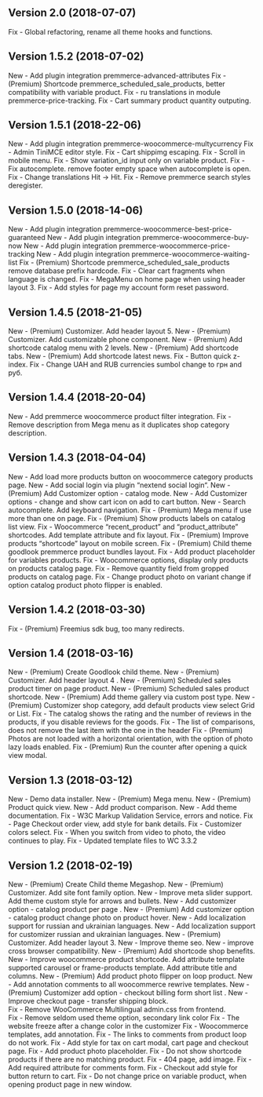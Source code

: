 ## Version 2.0 (2018-07-07)
Fix - Global refactoring, rename all theme hooks and functions. 

## Version 1.5.2 (2018-07-02)
New - Add plugin integration premmerce-advanced-attributes
Fix - (Premium) Shortcode premmerce_scheduled_sale_products, better compatibility with variable product.
Fix - ru translations in module premmerce-price-tracking.
Fix - Cart summary product quantity outputing.

## Version 1.5.1 (2018-22-06)
New - Add plugin integration premmerce-woocommerce-multycurrency
Fix - Admin TiniMCE editor style.
Fix - Cart shippimg escaping.
Fix - Scroll in mobile menu.
Fix - Show variation_id input only on variable product.
Fix - Fix autocomplete. remove footer empty space when autocomplete is open.
Fix - Change translations Hit -> Hit.
Fix - Remove premmerce search styles deregister.

## Version 1.5.0 (2018-14-06)
New - Add plugin integration premmerce-woocommerce-best-price-guaranteed
New - Add plugin integration premmerce-woocommerce-buy-now
New - Add plugin integration premmerce-woocommerce-price-tracking
New - Add plugin integration premmerce-woocommerce-waiting-list
Fix - (Premium) Shortcode premmerce_scheduled_sale_products remove database prefix hardcode. 
Fix - Clear cart fragments when language is changed.
Fix - MegaMenu on home page when using header layout 3.
Fix - Add styles for page my account form reset password.

## Version 1.4.5 (2018-21-05)
New - (Premium) Customizer. Add header layout 5.
New - (Premium) Customizer. Add customizable phone component.
New - (Premium) Add shortcode catalog menu with 2 levels.
New - (Premium) Add shortcode tabs.
New - (Premium) Add shortcode latest news.
Fix - Button quick z-index.
Fix - Change UAH and RUB currencies sumbol change to грн and руб.

## Version 1.4.4 (2018-20-04)
New - Add premmerce woocommerce product filter integration.
Fix - Remove description from Mega menu as it duplicates shop category description.

## Version 1.4.3 (2018-04-04)
New - Add load more products button on woocommerce category products page.
New - Add social login via plugin “nextend social login“.
New - (Premium) Add Customizer option - catalog mode.
New - Add Customizer options - change and show cart icon on add to cart button.
New - Search autocomplete. Add keyboard navigation.
Fix - (Premium) Mega menu if use more than one on page.
Fix - (Premium) Show products labels on catalog list view.
Fix - Woocommerce “recent_product” and “product_attribute” shortcodes. Add template attribute and fix layout.
Fix - (Premium) Improve products “shortcode” layout on mobile screen.
Fix - (Premium) Child theme goodlook premmerce product bundles layout.
Fix - Add product placeholder for variables products.
Fix - Woocommerce options, display only products on products catalog page.
Fix - Remove quantity field from gropped products on catalog page.
Fix - Change product photo on variant change if option catalog product photo flipper is enabled.

## Version 1.4.2 (2018-03-30)
Fix - (Premium) Freemius sdk bug, too many redirects.

## Version 1.4 (2018-03-16)
New - (Premium) Create Goodlook child theme.
New - (Premium) Customizer. Add header layout 4 .
New - (Premium) Scheduled sales product timer on page product.
New - (Premium) Scheduled sales product shortcode.
New - (Premium) Add theme gallery via custom post type.
New - (Premium) Customizer shop category, add default products view select Grid or List.
Fix - The catalog shows the rating and the number of reviews in the products, if you disable reviews for the goods.
Fix - The list of comparisons, does not remove the last item with the one in the header
Fix - (Premium) Photos are not loaded with a horizontal orientation, with the option of photo lazy loads enabled.
Fix - (Premium) Run the counter after opening a quick view modal.

## Version 1.3 (2018-03-12)
New - Demo data installer.
New - (Premium) Mega menu.
New - (Premium) Product quick view.
New - Add product comparison.
New - Add theme documentation.
Fix - W3C Markup Validation Service, errors and notice.
Fix - Page Checkout order view, add style for bank details.
Fix - Customizer colors select.
Fix - When you switch from video to photo, the video continues to play.
Fix - Updated template files to WC 3.3.2 

## Version 1.2 (2018-02-19)
New - (Premium) Create Child theme Megashop.
New - (Premium) Customizer. Add site font family option.
New - Improve meta slider support. Add theme custom style for arrows and bullets.
New - Add customizer option - catalog product per page .
New - (Premium) Add customizer option - catalog product change photo on product hover.
New - Add localization support for russian and ukrainian languages.
New - Add localization support for customizer russian and ukrainian languages.
New - (Premium) Customizer. Add header layout 3.
New - Improve theme seo.
New - improve cross browser compatibility.
New - (Premium) Add shortcode shop benefits.
New - Improve woocommerce product shortcode. Add attribute template supported carousel or frame-products template. Add attribute title and columns. 
New - (Premium) Add product photo flipper on loop product.
New - Add annotation comments to all woocommerce rewrive templates.
New - (Premium) Customizer add option - checkout billing form short list    .
New - Improve checkout page - transfer shipping block.  
Fix - Remove WooCommerce Multilingual admin.css from frontend.  
Fix - Remove seldom used theme option, secondary link color 
Fix - The website freeze after a change color in the customizer
Fix - Woocommerce templates, add annotation.
Fix - The links to comments from product loop do not work.
Fix - Add style for tax on cart modal, cart page and checkout page.
Fix - Add product photo placeholder.
Fix - Do not show shortcode products if there are no matching product.
Fix - 404 page, add image.
Fix - Add required attribute for comments form.
Fix - Checkout add style for button return to cart.
Fix - Do not change price on variable product, when opening product page in new window.